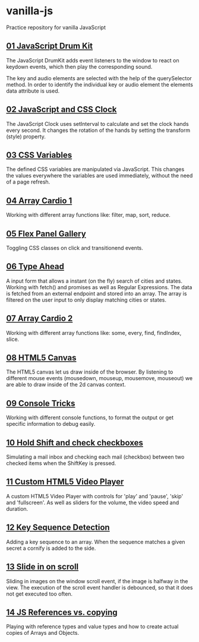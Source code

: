 # vanilla-js
Practice repository for vanilla JavaScript

## [01 JavaScript Drum Kit](01_DrumKit/)
The JavaScript DrumKit adds event listeners to the window to react on keydown events, which then play the corresponding sound.

The key and audio elements are selected with the help of the querySelector method. In order to identify the individual key or audio element the elements data attribute is used.

## [02 JavaScript and CSS Clock](02_Clock/)
The JavaScript Clock uses setInterval to calculate and set the clock hands every second. It changes the rotation of the hands by setting the transform (style) property.

## [03 CSS Variables](03_CSS_Variables/)
The defined CSS variables are manipulated via JavaScript. This changes the values everywhere the variables are used immediately, without the need of a page refresh.

## [04 Array Cardio 1](04_Array_Cardio_1/)
Working with different array functions like: filter, map, sort, reduce.

## [05 Flex Panel Gallery](05_Flex_Panel_Gallery/)
Toggling CSS classes on click and transitionend events.

## [06 Type Ahead](06_Type_Ahead/)
A input form that allows a instant (on the fly) search of cities and states. Working with fetch() and promises as well as Regular Expressions.
The data is fetched from an external endpoint and stored into an array. The array is filtered on the user input to only display matching cities or states.

## [07 Array Cardio 2](07_Array_Cardio_2/)
Working with different array functions like: some, every, find, findIndex, slice.

## [08 HTML5 Canvas](08_HTML5_Canvas/)
The HTML5 canvas let us draw inside of the browser. By listening to different mouse events (mousedown, mouseup, mousemove, mouseout) we are able to draw inside of the 2d canvas context.

## [09 Console Tricks](09_Console_Tricks/)
Working with different console functions, to format the output or get specific information to debug easily.

## [10 Hold Shift and check checkboxes](10_Hold_Shift_And_Check_Checkboxes/)
Simulating a mail inbox and checking each mail (checkbox) between two checked items when the ShiftKey is pressed.

## [11 Custom HTML5 Video Player](11_Custom_HTML5_Video_Player/)
A custom HTML5 Video Player with controls for 'play' and 'pause', 'skip' and 'fullscreen'. As well as sliders for the volume, the video speed and duration.

## [12 Key Sequence Detection](12_Key_Sequence_Detection/)
Adding a key sequence to an array. When the sequence matches a given secret a cornify is added to the side.

## [13 Slide in on scroll](13_Slide_In_On_Scroll/)
Sliding in images on the window scroll event, if the image is halfway in the view. The execution of the scroll event handler is debounced, so that it does not get executed too often.

## [14 JS References vs. copying](14_References_VS_Copying/)
Playing with reference types and value types and how to create actual copies of Arrays and Objects.